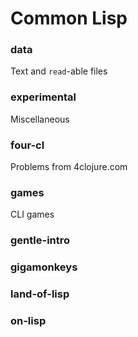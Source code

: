 # Common Lisp

### data

Text and `read`-able files

### experimental

Miscellaneous

### four-cl

Problems from 4clojure.com

### games

CLI games

### gentle-intro

### gigamonkeys

### land-of-lisp

### on-lisp
